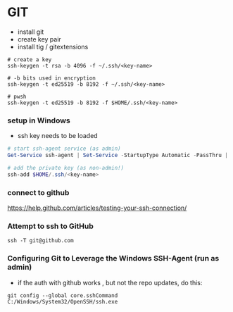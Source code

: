 
# GIT

- install git
- create key pair
- install tig / gitextensions

```
# create a key
ssh-keygen -t rsa -b 4096 -f ~/.ssh/<key-name>

# -b bits used in encryption
ssh-keygen -t ed25519 -b 8192 -f ~/.ssh/<key-name>

# pwsh
ssh-keygen -t ed25519 -b 8192 -f $HOME/.ssh/<key-name>
```

### setup in Windows

- ssh key needs to be loaded

```powershell
# start ssh-agent service (as admin)
Get-Service ssh-agent | Set-Service -StartupType Automatic -PassThru | Start-Service

# add the private key (as non-admin!)
ssh-add $HOME/.ssh/<key-name>
```

### connect to github

https://help.github.com/articles/testing-your-ssh-connection/

### Attempt to ssh to GitHub

```
ssh -T git@github.com
```

### Configuring Git to Leverage the Windows SSH-Agent (run as admin)

 -  if the auth with github works , but not the repo updates, do this:

```
git config --global core.sshCommand C:/Windows/System32/OpenSSH/ssh.exe
```